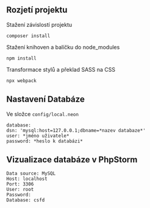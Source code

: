 Rozjetí projektu
----------------
Stažení závislostí projektu

    composer install

Stažení knihoven a balíčku do node_modules

    npm install

Transformace stylů a překlad SASS na CSS

    npx webpack

Nastavení Databáze
------------------

Ve složce `config/local.neon`

    database:
	dsn: 'mysql:host=127.0.0.1;dbname=*nazev databaze*'
	user: *jméno uživatele*
	password: *heslo k databázi*

Vizualizace databáze v PhpStorm
-------------------------------

    Data source: MySQL
    Host: localhost
    Port: 3306
    User: root
    Password:
    Database: csfd



